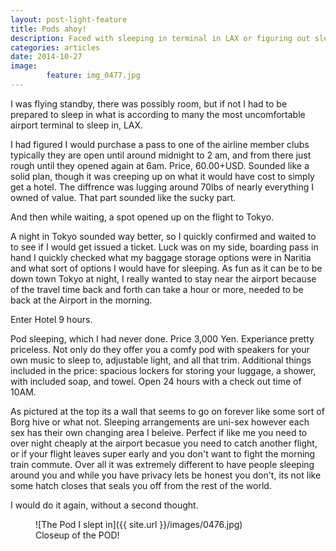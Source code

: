```yaml
---
layout: post-light-feature
title: Pods ahoy!
description: Faced with sleeping in terminal in LAX or figuring out sleeping in Tokyo as close to the airport as possible for as little $ as possible. 
categories: articles
date: 2014-10-27
image: 
        feature: img_0477.jpg
---
```

I was flying standby, there was possibly room, but if not I had to be prepared to sleep in what is according to many the most uncomfortable airport terminal to sleep in, LAX. 

I had figured I would purchase a pass to one of the airline member clubs typically they are open until around midnight to 2 am, and from there just rough until they opened again at 6am. Price, 60.00+USD. Sounded like a solid plan, though it was creeping up on what it would have cost to simply get a hotel. The diffrence was lugging around 70lbs of nearly everything I owned of value. That part sounded like the sucky part. 

And then while waiting, a spot opened up on the flight to Tokyo. 

A night in Tokyo sounded way better, so I quickly confirmed and waited to to see if I would get issued a ticket. Luck was on my side, boarding pass in hand I quickly checked what my baggage storage options were in Naritia and what sort of options I would have for sleeping. As fun as it can be to be down town Tokyo at night, I really wanted to stay near the airport because of the travel time back and forth can take a hour or more, needed to be back at the Airport in the morning. 

Enter Hotel 9 hours. 

Pod sleeping, which I had never done. Price 3,000 Yen. Experiance pretty priceless. Not only do they offer you a comfy pod with speakers for your own music to sleep to, adjustable light, and all that trim. Additional things included in the price: spacious lockers for storing your luggage, a shower, with included soap, and towel. Open 24 hours with a check out time of 10AM. 

As pictured at the top its a wall that seems to go on forever like some sort of Borg hive or what not. Sleeping arrangements are uni-sex however each sex has their own changing area I beleive. Perfect if like me you need to over night cheaply at the airport becasue you need to catch another flight, or if your flight leaves super early and you don't want to fight the morning train commute. Over all it was extremely different to have people sleeping around you and while you have privacy lets be honest you don't, its not like some hatch closes that seals you off from the rest of the world. 

I would do it again, without a second thought. 
<figure>
	![The Pod I slept in]({{ site.url }}/images/0476.jpg)
	<figcaption>Closeup of the POD!</figcaption>
</figure>

